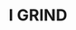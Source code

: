 ---
inv_num: 2018-045
add_credit:
url: 2018-045-i-grind
title: I GRIND
year: '2018'
display_year: '2018'
medium: Laserjet on 711 take-out bag
dims: 33 x 20 cm
pitch:
ps:
live_url:
youtube:
related_code:
subheading:
download:
commission:
related:
layout: things-i-made
---
